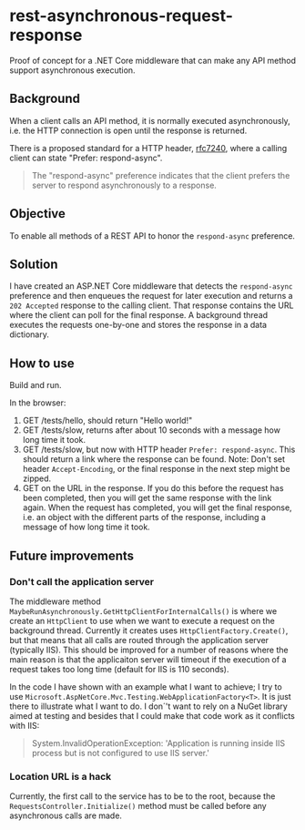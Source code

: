 # rest-asynchronous-request-response
Proof of concept for a .NET Core middleware that can make any API method support asynchronous execution.

## Background

When a client calls an API method, it is normally executed asynchronously, i.e. the HTTP connection is open until the response is returned.

There is a proposed standard for a HTTP header, [rfc7240](https://www.rfc-editor.org/info/rfc7240), where a calling client can state "Prefer: respond-async".
> The "respond-async" preference indicates that the client prefers the server to respond asynchronously to a response.

## Objective

To enable all methods of a REST API to honor the `respond-async` preference.

## Solution

I have created an ASP.NET Core middleware that detects the `respond-async` preference and then enqueues the request for later execution and returns a `202 Accepted` response to the calling client. That response contains the URL where the client can poll for the final response. A background thread executes the requests one-by-one and stores the response in a data dictionary.

## How to use

Build and run.

In the browser:

1. GET /tests/hello, should return "Hello world!"
2. GET /tests/slow, returns after about 10 seconds with a message how long time it took.
3. GET /tests/slow, but now with HTTP header `Prefer: respond-async`. This should return a link where the response can be found. Note: Don't set header `Accept-Encoding`, or the final response in the next step might be zipped.
4. GET on the URL in the response. If you do this before the request has been completed, then you will get the same response with the link again. When the request has completed, you will get the final response, i.e. an object with the different parts of the response, including a message of how long time it took.

## Future improvements

### Don't call the application server

The middleware method `MaybeRunAsynchronously.GetHttpClientForInternalCalls()` is where we create an `HttpClient` to use when we want to execute a request on the background thread. Currently it creates uses `HttpClientFactory.Create()`, but that means that all calls are routed through the application server (typically IIS). This should be improved for a number of reasons where the main reason is that the applicaiton server will timeout if the execution of a request takes too long time (default for IIS is 110 seconds).

In the code I have shown with an example what I want to achieve; I try to use `Microsoft.AspNetCore.Mvc.Testing.WebApplicationFactory<T>`. It is just there to illustrate what I want to do. I don´'t want to rely on a NuGet library aimed at testing and besides that I could make that code work as it conflicts with IIS:
> System.InvalidOperationException: 'Application is running inside IIS process but is not configured to use IIS server.'

### Location URL is a hack

Currently, the first call to the service has to be to the root, because the `RequestsController.Initialize()` method must be called before any asynchronous calls are made.






